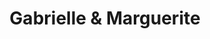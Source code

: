 ---
title: "Gabrielle & Marguerite"
url: /saint-jean-de-luz/gabrielle-et-marguerite/
shop: vêtements
---